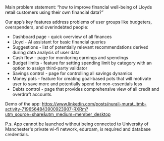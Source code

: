 Main problem statement: “how to improve financial well-being of Lloyds retail customers using their own financial data?”

Our app’s key features address problems of user groups like budgeters, overspenders, and overindebted people:
- Dashboard page - quick overview of all finances
- Lloyd - AI assistant for basic financial queries
- Suggestions - list of potentially relevant recommendations derived during data analysis of user data
- Cash flow - page for monitoring earnings and spendings
- Budget limits - feature for setting spending limit by category with an option to assign third-party validator 
- Savings control - page for controlling all savings dynamics
- Money pots - feature for creating goal-based pots that will motivate user to save more and potentially spend for non-essentials less
- Debts control - page that provides comprehensive view of all credit and overdraft accounts.

Demo of the app: https://www.linkedin.com/posts/nurali-murat_itmb-activity-7196564843900923907-RXRm?utm_source=share&utm_medium=member_desktop

P.s. 
App cannot be launched without being connected to University of Manchester's private wi-fi network, eduroam, is required and database credentials.
